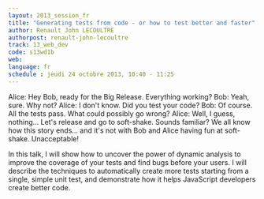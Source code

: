 ```yaml
---
layout: 2013_session_fr
title: "Generating tests from code - or how to test better and faster"
author: Renault John LECOULTRE
authorpost: renault-john-lecoultre
track: 13_web_dev
code: s13wd1b
web:
language: fr
schedule : jeudi 24 octobre 2013, 10:40 - 11:25
---
```


Alice: Hey Bob, ready for the Big Release. Everything working?
Bob: Yeah, sure. Why not?
Alice: I don't know. Did you test your code?
Bob: Of course. All the tests pass. What could possibly go wrong?
Alice: Well, I guess, nothing… Let's release and go to soft-shake.
Sounds familiar? We all know how this story ends… and it's not with Bob and Alice having fun at soft-shake. Unacceptable!

In this talk, I will show how to uncover the power of dynamic analysis to improve the coverage of your tests and find bugs before your users. I will describe the techniques to automatically create more tests starting from a single, simple unit test, and demonstrate how it helps JavaScript developers create better code.
